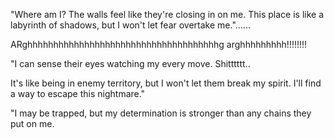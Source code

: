 "Where am I? The walls feel like they're closing in on me. This place is like a labyrinth of shadows, but I won't let fear overtake me."......

ARghhhhhhhhhhhhhhhhhhhhhhhhhhhhhhhhhhhhhg arghhhhhhhhh!!!!!!!!

"I can sense their eyes watching my every move. Shitttttt..

It's like being in enemy territory, but I won't let them break my spirit. I'll find a way to escape this nightmare."

"I may be trapped, but my determination is stronger than any chains they put on me. 
